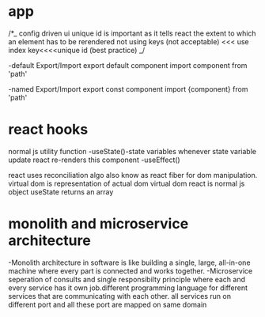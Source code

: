 # app

/\*_
config driven ui
unique id is important as it tells react the extent to which an element has to be rerendered
not using keys (not acceptable) <<< use index key<<<<unique id (best practice)
_/

-default Export/Import
export default component
import component from 'path'

-named Export/Import
export const component
import {component} from 'path'

# react hooks

normal js utility function
-useState()-state variables
whenever state variable update react re-renders this component
-useEffect()

react uses reconciliation algo also know as react fiber for dom manipulation.
virtual dom is representation of actual dom
virtual dom react is normal js object
useState returns an array 

# monolith and microservice architecture
-Monolith architecture in software is like building a single, large, all-in-one machine where every part is connected and works together.
-Microservice
seperation of consults and single responsibilty principle where each and every service has it own job.different programming language for different services that are communicating with each other. all services run on different port and all these port are mapped on same domain